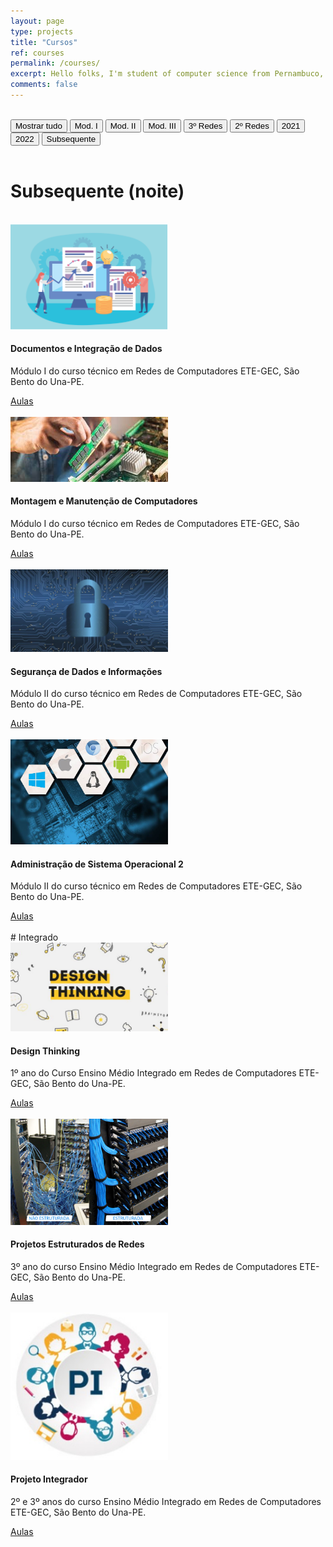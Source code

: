 ```yaml
---
layout: page
type: projects
title: "Cursos"
ref: courses
permalink: /courses/
excerpt: Hello folks, I'm student of computer science from Pernambuco, Brazil. This blog is for documentation about my research journey,  programming and related.
comments: false
---
```

<br/>

<div class="myBtnContainer" id="myBtnContainer">
  <button class="btn active" onclick="filterSelection('all')"> Mostrar tudo</button>
  <button class="btn mod-1" onclick="filterSelection('mod-1')"> Mod. I</button>
  <button class="btn mod-2" onclick="filterSelection('mod-2')"> Mod. II</button>
  <button class="btn mod-3" onclick="filterSelection('mod-3')"> Mod. III</button>
  <button class="btn 3r" onclick="filterSelection('3r')"> 3º Redes</button>
  <button class="btn 2r" onclick="filterSelection('2r')"> 2º Redes</button>
  <button class="btn 2021" onclick="filterSelection('2021')"> 2021</button>
  <button class="btn 2022" onclick="filterSelection('2022')"> 2022</button>
  <button class="btn subsequente" onclick="filterSelection('subsequente')"> Subsequente</button>

</div>


<br/>

# Subsequente (noite)
<br/>
<div class="card 2021 mod-1">
  <img src="/assets/images/dados.png" alt="Course" style="width:50%">
  <div class="container">
    <h4><b>Documentos e Integração de Dados</b></h4>
    <p>Módulo I do curso técnico em Redes de Computadores ETE-GEC, São Bento do Una-PE.</p>
    <!-- <hr> -->
    <a href="/courses/did" class="btn">Aulas</a>  
    </div>
</div>
<br/>
<div class="card 2021 mod-1">
  <img src="/assets/images/mmc.jpeg" alt="Course" style="width:50%">
  <div class="container">
    <h4><b>Montagem e Manutenção de Computadores</b></h4>
    <p>Módulo I do curso técnico em Redes de Computadores ETE-GEC, São Bento do Una-PE.</p>
    <!-- <hr> -->
    <a href="/courses/mmc" class="btn" >Aulas</a>  
    </div>
</div>

<br/>
<div class="card 2021 2022 mod-2">
  <img src="/assets/images/sdi.jpg" alt="Course" style="width:50%">
  <div class="container">
    <h4><b>Segurança de Dados e Informações</b></h4>
    <p>Módulo II do curso técnico em Redes de Computadores ETE-GEC, São Bento do Una-PE.</p>
    <!-- <hr> -->
    <a href="/courses/sdi" class="btn" >Aulas</a>  
    </div>
</div>
<br/>
<div class="card 2021 mod-2">
  <img src="/assets/images/aso2.jpg" alt="Course" style="width:50%">
  <div class="container">
    <h4><b>Administração de Sistema Operacional 2</b></h4>
    <p>Módulo II do curso técnico em Redes de Computadores ETE-GEC, São Bento do Una-PE.</p>
    <!-- <hr> -->
    <a href="/courses/aso2" class="btn" >Aulas</a>  
    </div>
</div>
<br/>
# Integrado 
<br/>
<div class="card 2022">
  <img src="/assets/images/dt.jpg" alt="Course" style="width:50%">
  <div class="container">
    <h4><b>Design Thinking</b></h4>
    <p>1º ano do Curso Ensino Médio Integrado em Redes de Computadores ETE-GEC, São Bento do Una-PE.</p>
    <!-- <hr> -->
    <a href="/courses/dt" class="btn" >Aulas</a>  
    </div>
</div>
<br/>
<div class="card 3r 2022">
  <img src="/assets/images/per.png" alt="Course" style="width:50%">
  <div class="container">
    <h4><b>Projetos Estruturados de Redes</b></h4>
    <p>3º ano do curso Ensino Médio Integrado em Redes de Computadores ETE-GEC, São Bento do Una-PE.</p>
    <!-- <hr> -->
    <a href="/courses/per" class="btn" >Aulas</a>  
    </div>
</div>

<br/>
<div class="card 3r 2022 2r">
  <img src="/assets/images/pi.jpg" alt="Course" style="width:50%">
  <div class="container">
    <h4><b>Projeto Integrador</b></h4>
    <p>2º e 3º anos do curso Ensino Médio Integrado em Redes de Computadores ETE-GEC, São Bento do Una-PE.</p>
    <!-- <hr> -->
    <a href="/courses/pi" class="btn" >Aulas</a>  
    </div>
</div>
